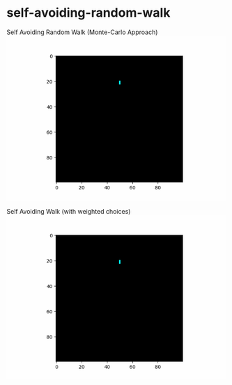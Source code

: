 # self-avoiding-random-walk
Self Avoiding Random Walk (Monte-Carlo Approach)
![demo](https://github.com/theeemanuel/self-avoiding-random-walk/blob/main/sarw.gif)

Self Avoiding Walk (with weighted choices)
![demo](https://github.com/theeemanuel/self-avoiding-random-walk/blob/main/saw_mc_w.gif)
